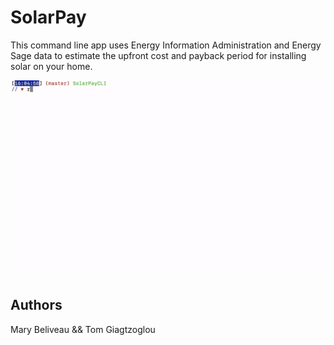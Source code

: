 <h1>SolarPay</h1>
This command line app uses Energy Information Administration and Energy Sage data to estimate the upfront cost and payback period for installing solar on your home. <br/>

![](SolarPayDemo.gif)

<h2>Authors</h2>
Mary Beliveau && Tom Giagtzoglou
